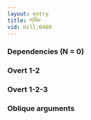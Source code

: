 ```yaml
---
layout: entry
title: གཅོམ་
vid: Hill:0469
---
```

### Dependencies (N = 0)


### Overt 1-2


### Overt 1-2-3


### Oblique arguments
